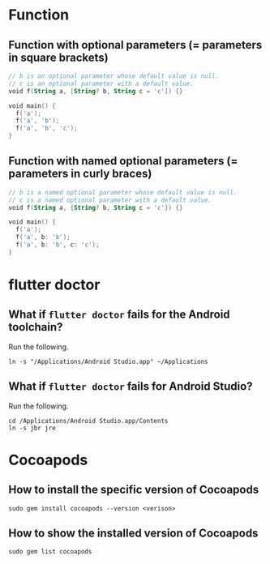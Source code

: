 # Function
## Function with optional parameters (= parameters in square brackets)
```kotlin
// b is an optional parameter whose default value is null.
// c is an optional parameter with a default value.
void f(String a, [String? b, String c = 'c']) {}

void main() {
  f('a');
  f('a', 'b');
  f('a', 'b', 'c');
}
```

## Function with named optional parameters (= parameters in curly braces)
```kotlin
// b is a named optional parameter whose default value is null.
// c is a named optional parameter with a default value.
void f(String a, {String? b, String c = 'c'}) {}

void main() {
  f('a');
  f('a', b: 'b');
  f('a', b: 'b', c: 'c');
}
```

# flutter doctor
## What if `flutter doctor` fails for the Android toolchain?
Run the following.
```shell
ln -s "/Applications/Android Studio.app" ~/Applications
```

## What if `flutter doctor` fails for Android Studio?
Run the following.
```shell
cd /Applications/Android Studio.app/Contents
ln -s jbr jre
```

# Cocoapods
## How to install the specific version of Cocoapods
```shell
sudo gem install cocoapods --version <verison>
```

## How to show the installed version of Cocoapods
```shell
sudo gem list cocoapods
```
